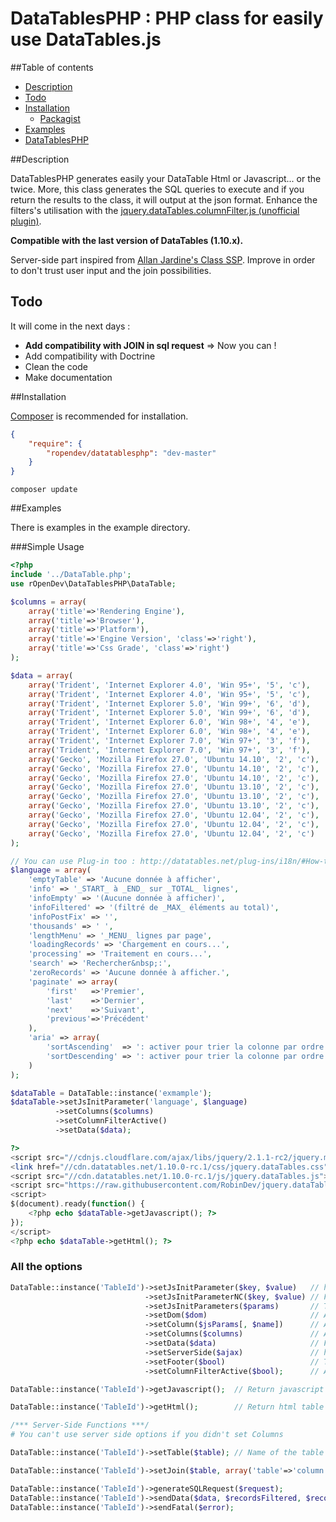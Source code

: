DataTablesPHP : PHP class for easily use DataTables.js
================================================

##Table of contents
* [Description](#description)
* [Todo](#todo)
* [Installation](#installation)
    * [Packagist](https://packagist.org/packages/ropendev/datatablesphp)
* [Examples](#examples)
* [DataTablesPHP](http://www.robin-d.fr/DataTablesPHP/)

##Description

DataTablesPHP generates easily your DataTable Html or Javascript... or the twice. More, this class generates the SQL queries to execute and if you return the results to the class, it will output at the json format. Enhance the filters's utilisation with the [jquery.dataTables.columnFilter.js (unofficial plugin)](https://github.com/RobinDev/jquery.dataTables.columnFilter.js).

**Compatible with the last version of DataTables (1.10.x).**

Server-side part inspired from [Allan Jardine's Class SSP](https://github.com/DataTables/DataTables/blob/master/examples/server_side/scripts/ssp.class.php). Improve in order to don't trust user input and the join possibilities.

## Todo
It will come in the next days :
* **Add compatibility with JOIN in sql request** => Now you can !
* Add compatibility with Doctrine
* Clean the code
* Make documentation

##Installation

[Composer](http://getcomposer.org) is recommended for installation.
```json
{
    "require": {
        "ropendev/datatablesphp": "dev-master"
    }
}
```
```
composer update
```

##Examples

There is examples in the example directory.

###Simple Usage
```php
<?php
include '../DataTable.php';
use rOpenDev\DataTablesPHP\DataTable;

$columns = array(
	array('title'=>'Rendering Engine'),
	array('title'=>'Browser'),
	array('title'=>'Platform'),
	array('title'=>'Engine Version', 'class'=>'right'),
	array('title'=>'Css Grade', 'class'=>'right')
);

$data = array(
	array('Trident', 'Internet Explorer 4.0', 'Win 95+', '5', 'c'),
	array('Trident', 'Internet Explorer 4.0', 'Win 95+', '5', 'c'),
	array('Trident', 'Internet Explorer 5.0', 'Win 99+', '6', 'd'),
	array('Trident', 'Internet Explorer 5.0', 'Win 99+', '6', 'd'),
	array('Trident', 'Internet Explorer 6.0', 'Win 98+', '4', 'e'),
	array('Trident', 'Internet Explorer 6.0', 'Win 98+', '4', 'e'),
	array('Trident', 'Internet Explorer 7.0', 'Win 97+', '3', 'f'),
	array('Trident', 'Internet Explorer 7.0', 'Win 97+', '3', 'f'),
	array('Gecko', 'Mozilla Firefox 27.0', 'Ubuntu 14.10', '2', 'c'),
	array('Gecko', 'Mozilla Firefox 27.0', 'Ubuntu 14.10', '2', 'c'),
	array('Gecko', 'Mozilla Firefox 27.0', 'Ubuntu 14.10', '2', 'c'),
	array('Gecko', 'Mozilla Firefox 27.0', 'Ubuntu 13.10', '2', 'c'),
	array('Gecko', 'Mozilla Firefox 27.0', 'Ubuntu 13.10', '2', 'c'),
	array('Gecko', 'Mozilla Firefox 27.0', 'Ubuntu 13.10', '2', 'c'),
	array('Gecko', 'Mozilla Firefox 27.0', 'Ubuntu 12.04', '2', 'c'),
	array('Gecko', 'Mozilla Firefox 27.0', 'Ubuntu 12.04', '2', 'c'),
	array('Gecko', 'Mozilla Firefox 27.0', 'Ubuntu 12.04', '2', 'c')
);

// You can use Plug-in too : http://datatables.net/plug-ins/i18n/#How-to-use
$language = array(
	'emptyTable' => 'Aucune donnée à afficher',
	'info' => '_START_ à _END_ sur _TOTAL_ lignes',
	'infoEmpty' => '(Aucune donnée à afficher)',
	'infoFiltered' => '(filtré de _MAX_ éléments au total)',
	'infoPostFix' => '',
	'thousands' => ' ',
	'lengthMenu' => '_MENU_ lignes par page',
	'loadingRecords' => 'Chargement en cours...',
	'processing' => 'Traitement en cours...',
	'search' => 'Rechercher&nbsp;:',
	'zeroRecords' => 'Aucune donnée à afficher.',
	'paginate' => array(
		'first'   =>'Premier',
		'last'    =>'Dernier',
		'next'    =>'Suivant',
		'previous'=>'Précédent'
	),
	'aria' => array(
		'sortAscending'  => ': activer pour trier la colonne par ordre croissant',
		'sortDescending' => ': activer pour trier la colonne par ordre décroissant'
	)
);

$dataTable = DataTable::instance('exmample');
$dataTable->setJsInitParameter('language', $language)
          ->setColumns($columns)
          ->setColumnFilterActive()
          ->setData($data);

?>
<script src="//cdnjs.cloudflare.com/ajax/libs/jquery/2.1.1-rc2/jquery.min.js"></script>
<link href="//cdn.datatables.net/1.10.0-rc.1/css/jquery.dataTables.css" rel="stylesheet">
<script src="//cdn.datatables.net/1.10.0-rc.1/js/jquery.dataTables.js"></script>
<script src="https://raw.githubusercontent.com/RobinDev/jquery.dataTables.columnFilter.js/master/jquery.dataTables.columnFilter.js"></script>
<script>
$(document).ready(function() {
	<?php echo $dataTable->getJavascript(); ?>
});
</script>
<?php echo $dataTable->getHtml(); ?>
```

### All the options
```php
DataTable::instance('TableId')->setJsInitParameter($key, $value)   // http://datatables.net/reference/option/
                              ->setJsInitParameterNC($key, $value) // For set in the value a javascript function
                              ->setJsInitParameters($params)       // To set all params in one time
                              ->setDom($dom)                       // Alias for setJsInitParameter('dom', $dom)
                              ->setColumn($jsParams[, $name])      // Add a column and there options to the table
                              ->setColumns($columns)               // Add columns
                              ->setData($data)                     // For not server-side table wich have data in a php array
                              ->setServerSide($ajax)               // http://datatables.net/reference/option/ajax
                              ->setFooter($bool)                   // To generate tfoot with th empty when you will call getHtml
                              ->setColumnFilterActive($bool);      // Active the use of https://github.com/RobinDev/jquery.dataTables.columnFilter.js

DataTable::instance('TableId')->getJavascript();  // Return javascript string. It is not embeding JS Files from DataTables.js... only it activation

DataTable::instance('TableId')->getHtml();        // Return html table in a string

/*** Server-Side Functions ***/
# You can't use server side options if you didn't set Columns

DataTable::instance('TableId')->setTable($table); // Name of the table to query

DataTable::instance('TableId')->setJoin($table, array('table'=>'column', 'table'=>'column') [, $join = 'LEFT JOIN'); // Table to join

DataTable::instance('TableId')->generateSQLRequest($request);                     // Generate 3 SQL queries to execute
DataTable::instance('TableId')->sendData($data, $recordsFiltered, $recordsTotal); // Output the json results
DataTable::instance('TableId')->sendFatal($error);                                // Output an error

```
